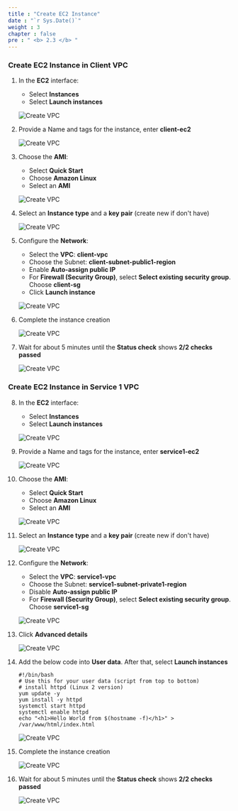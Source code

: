 ```yaml
---
title : "Create EC2 Instance"
date : "`r Sys.Date()`"
weight : 3
chapter : false
pre : " <b> 2.3 </b> "
---
```


### Create EC2 Instance in Client VPC

1. In the **EC2** interface:
    - Select **Instances**
    - Select **Launch instances**

    ![Create VPC](/images/2/2.3-ec2/0001-createec2.PNG?featherlight=false&width=90pc)

2. Provide a Name and tags for the instance, enter **client-ec2**

    ![Create VPC](/images/2/2.3-ec2/0002-createec2.PNG?featherlight=false&width=60pc)

3. Choose the **AMI**:
    - Select **Quick Start**
    - Choose **Amazon Linux**
    - Select an **AMI**

    ![Create VPC](/images/2/2.3-ec2/0003-createec2.PNG?featherlight=false&width=80pc)

4. Select an **Instance type** and a **key pair** (create new if don't have)

    ![Create VPC](/images/2/2.3-ec2/0004-createec2.PNG?featherlight=false&width=80pc)

5. Configure the **Network**:
    - Select the **VPC**: **client-vpc**
    - Choose the Subnet: **client-subnet-public1-region**
    - Enable **Auto-assign public IP**
    - For **Firewall (Security Group)**, select **Select existing security group**. Choose **client-sg**
    - Click **Launch instance**

    ![Create VPC](/images/2/2.3-ec2/0005-createec2.PNG?featherlight=false&width=90pc)

6. Complete the instance creation

    ![Create VPC](/images/2/2.3-ec2/0006-createec2.PNG?featherlight=false&width=90pc)

7. Wait for about 5 minutes until the **Status check** shows **2/2 checks passed**

    ![Create VPC](/images/2/2.3-ec2/0007-createec2.PNG?featherlight=false&width=90pc)

### Create EC2 Instance in Service 1 VPC

8. In the **EC2** interface:
    - Select **Instances**
    - Select **Launch instances**

    ![Create VPC](/images/2/2.3-ec2/0008-createec2.PNG?featherlight=false&width=90pc)

9. Provide a Name and tags for the instance, enter **service1-ec2**

    ![Create VPC](/images/2/2.3-ec2/0009-createec2.PNG?featherlight=false&width=60pc)

10. Choose the **AMI**:
    - Select **Quick Start**
    - Choose **Amazon Linux**
    - Select an **AMI**

    ![Create VPC](/images/2/2.3-ec2/0003-createec2.PNG?featherlight=false&width=80pc)

11. Select an **Instance type** and a **key pair** (create new if don't have)

    ![Create VPC](/images/2/2.3-ec2/0004-createec2.PNG?featherlight=false&width=80pc)

12. Configure the **Network**:
    - Select the **VPC**: **service1-vpc**
    - Choose the Subnet: **service1-subnet-private1-region**
    - Disable **Auto-assign public IP**
    - For **Firewall (Security Group)**, select **Select existing security group**. Choose **service1-sg**

    ![Create VPC](/images/2/2.3-ec2/0010-createec2.PNG?featherlight=false&width=90pc)

13. Click **Advanced details**

    ![Create VPC](/images/2/2.3-ec2/0011-createec2.PNG?featherlight=false&width=90pc)

14. Add the below code into **User data**. After that, select **Launch instances**
    ```
    #!/bin/bash
    # Use this for your user data (script from top to bottom)
    # install httpd (Linux 2 version)
    yum update -y
    yum install -y httpd
    systemctl start httpd
    systemctl enable httpd
    echo "<h1>Hello World from $(hostname -f)</h1>" > /var/www/html/index.html
    ```
    ![Create VPC](/images/2/2.3-ec2/0012-createec2.PNG?featherlight=false&width=90pc)

15. Complete the instance creation

    ![Create VPC](/images/2/2.3-ec2/0013-createec2.PNG?featherlight=false&width=90pc)

16. Wait for about 5 minutes until the **Status check** shows **2/2 checks passed**

    ![Create VPC](/images/2/2.3-ec2/0014-createec2.PNG?featherlight=false&width=90pc)
